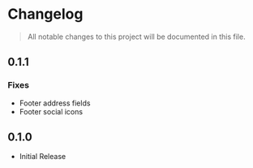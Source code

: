 # Changelog

> All notable changes to this project will be documented in this file.

## 0.1.1

### Fixes

-   Footer address fields
-   Footer social icons

## 0.1.0

-   Initial Release

